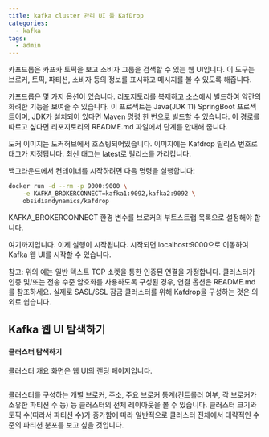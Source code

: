 ```yaml
---
title: kafka cluster 관리 UI 툴 KafDrop  
categories:
  - kafka
tags: 
  - admin
---
```


카프드롭은 카프카 토픽을 보고 소비자 그룹을 검색할 수 있는 웹 UI입니다. 이 도구는 브로커, 토픽, 파티션, 소비자 등의 정보를 표시하고 메시지를 볼 수 있도록 해줍니다.  

카프드롭은 몇 가지 옵션이 있습니다. [리포지토리](https://github.com/obsidiandynamics/kafdrop)를 복제하고 소스에서 빌드하여 약간의 화려한 기능을 보여줄 수 있습니다. 이 프로젝트는 Java(JDK 11) SpringBoot 프로젝트이며, JDK가 설치되어 있다면 Maven 명령 한 번으로 빌드할 수 있습니다. 이 경로를 따르고 싶다면 리포지토리의 README.md 파일에서 단계를 안내해 줍니다.  

도커 이미지는 도커허브에서 호스팅되어있습니다.  이미지에는 Kafdrop 릴리스 번호로 태그가 지정됩니다. 최신 태그는 latest로  릴리스를 가리킵니다.  

백그라운드에서 컨테이너를 시작하려면 다음 명령을 실행합니다:  

```bash
docker run -d --rm -p 9000:9000 \
    -e KAFKA_BROKERCONNECT=kafka1:9092,kafka2:9092 \
    obsidiandynamics/kafdrop
```

KAFKA_BROKERCONNECT 환경 변수를 브로커의 부트스트랩 목록으로 설정해야 합니다.

여기까지입니다. 이제 실행이 시작됩니다. 시작되면 localhost:9000으로 이동하여 Kafka 웹 UI를 시작할 수 있습니다.  

참고: 위의 예는 일반 텍스트 TCP 소켓을 통한 인증된 연결을 가정합니다. 클러스터가 인증 및/또는 전송 수준 암호화를 사용하도록 구성된 경우, 연결 옵션은 README.md를 참조하세요. 실제로 SASL/SSL 잠금 클러스터를 위해 Kafdrop을 구성하는 것은 의외로 쉽습니다.  

## Kafka 웹 UI 탐색하기
#### 클러스터 탐색하기
클러스터 개요 화면은 웹 UI의 랜딩 페이지입니다.

<figure style="width: 100%" class="align-center">
  <img src="{{ site.url }}{{ site.baseurl }}/assets/images/kafka/kafdrop.png" alt="">
  <figcaption></figcaption>
</figure> 

클러스터를 구성하는 개별 브로커, 주소, 주요 브로커 통계(컨트롤러 여부, 각 브로커가 소유한 파티션 수 등) 등 클러스터의 전체 레이아웃을 볼 수 있습니다. 클러스터 크기와 토픽 수(따라서 파티션 수)가 증가함에 따라 일반적으로 클러스터 전체에서 대략적인 수준의 파티션 분포를 보고 싶을 것입니다.  